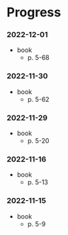 # Progress

### 2022-12-01
- book
  - p. 5-68

### 2022-11-30
- book
  - p. 5-62

### 2022-11-29
- book
  - p. 5-20

### 2022-11-16
- book
  - p. 5-13

### 2022-11-15
- book
  - p. 5-9